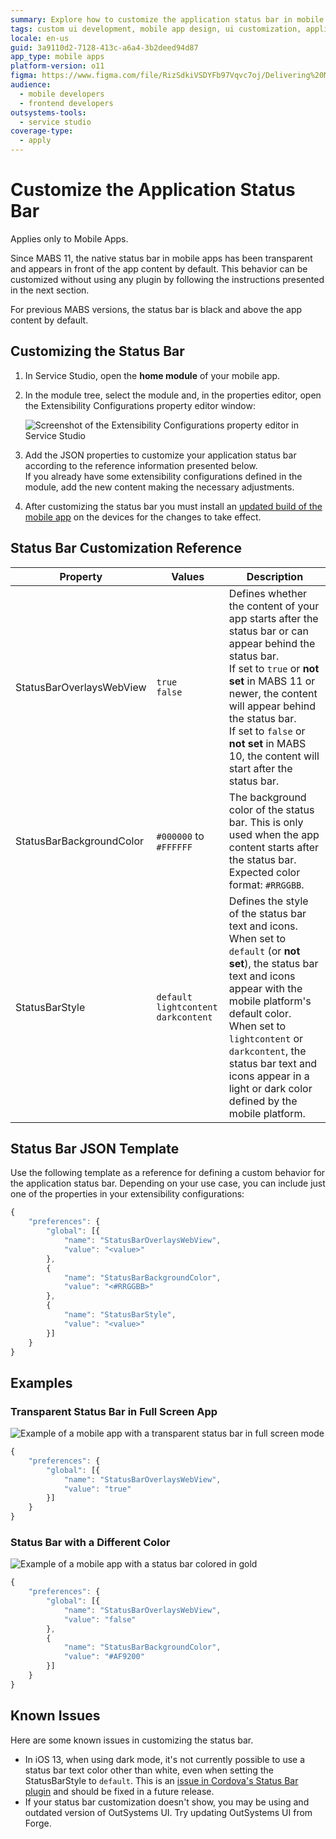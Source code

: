 ```yaml
---
summary: Explore how to customize the application status bar in mobile apps using OutSystems 11 (O11) without plugins.
tags: custom ui development, mobile app design, ui customization, application development, user experience enhancements
locale: en-us
guid: 3a9110d2-7128-413c-a6a4-3b2deed94d87
app_type: mobile apps
platform-version: o11
figma: https://www.figma.com/file/RizSdkiVSDYFb97Vqvc7oj/Delivering%20Mobile%20Apps?node-id=307:224
audience:
  - mobile developers
  - frontend developers
outsystems-tools:
  - service studio
coverage-type:
  - apply
---
```


# Customize the Application Status Bar

<div class="info" markdown="1">

Applies only to Mobile Apps.

</div>

Since MABS 11, the native status bar in mobile apps has been transparent and appears in front of the app content by default. This behavior can be customized without using any plugin by following the instructions presented in the next section.

For previous MABS versions, the status bar is black and above the app content by default.

## Customizing the Status Bar

1. In Service Studio, open the **home module** of your mobile app.

1. In the module tree, select the module and, in the properties editor, open the Extensibility Configurations property editor window:

    ![Screenshot of the Extensibility Configurations property editor in Service Studio](images/ss_extensibility_in_module_properties.png "Extensibility Configurations in Module Properties")

1. Add the JSON properties to customize your application status bar according to the reference information presented below.  
    If you already have some extensibility configurations defined in the module, add the new content making the necessary adjustments.

1. After customizing the status bar you must install an [updated build of the mobile app](<../mobile-app-update-scenarios.md#situations-when-the-user-must-install-a-new-build>) on the devices for the changes to take effect.

## Status Bar Customization Reference

| Property  |  Values  |  Description |
| ---|---|--- |
| StatusBarOverlaysWebView  |  `true` <br/> `false` |  Defines whether the content of your app starts after the status bar or can appear behind the status bar.<br/>If set to `true` or **not set** in MABS 11 or newer, the content will appear behind the status bar.<br/>If set to `false` or **not set** in MABS 10, the content will start after the status bar. |
| StatusBarBackgroundColor  |  `#000000` to `#FFFFFF` |  The background color of the status bar. This is only used when the app content starts after the status bar.<br/>Expected color format: `#RRGGBB`. |
| StatusBarStyle  |  `default` <br/> `lightcontent` <br/> `darkcontent` |  Defines the style of the status bar text and icons.<br/>When set to `default` (or **not set**), the status bar text and icons appear with the mobile platform's default color.<br/>When set to `lightcontent` or `darkcontent`, the status bar text and icons appear in a light or dark color defined by the mobile platform. |

## Status Bar JSON Template

Use the following template as a reference for defining a custom behavior for the application status bar. Depending on your use case, you can include just one of the properties in your extensibility configurations:

```javascript
{
    "preferences": {
        "global": [{
            "name": "StatusBarOverlaysWebView",
            "value": "<value>"
        },
        {
            "name": "StatusBarBackgroundColor",
            "value": "<#RRGGBB>"
        },
        {
            "name": "StatusBarStyle",
            "value": "<value>"
        }]
    }
}
```

## Examples

### Transparent Status Bar in Full Screen App

![Example of a mobile app with a transparent status bar in full screen mode](images/transparent_statusbar.png "Transparent Status Bar Example")

```javascript
{
    "preferences": {
        "global": [{
            "name": "StatusBarOverlaysWebView",
            "value": "true"
        }]
    }
}
```

### Status Bar with a Different Color

![Example of a mobile app with a status bar colored in gold](images/differentcolor_statusbar.png "Colored Status Bar Example")

```javascript
{
    "preferences": {
        "global": [{
            "name": "StatusBarOverlaysWebView",
            "value": "false"
        },
        {
            "name": "StatusBarBackgroundColor",
            "value": "#AF9200"
        }]
    }
}
```

## Known Issues

Here are some known issues in customizing the status bar.

* In iOS 13, when using dark mode, it's not currently possible to use a status bar text color other than white, even when setting the StatusBarStyle to `default`. This is an [issue in Cordova's Status Bar plugin](https://github.com/apache/cordova-plugin-statusbar/issues/148) and should be fixed in a future release.
* If your status bar customization doesn't show, you may be using and outdated version of OutSystems UI. Try updating OutSystems UI from Forge.
